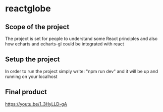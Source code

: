 # reactglobe

## Scope of the project

The project is set for people to understand some React principles and also how echarts and echarts-gl could be integrated with react

## Setup the project

In order to run the project simply write: "npm run dev" and it will be up and running on your localhost

## Final product
https://youtu.be/1_3HyLLD-gA

